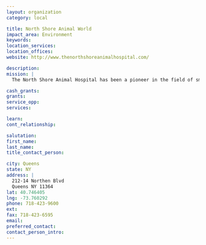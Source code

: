```yaml
---
layout: organization
category: local

title: North Shore Animal World
impact_area: Environment
keywords: 
location_services: 
location_offices: 
website: http://www.thenorthshoreanimalhospital.com/

description: 
mission: |
  The North Shore Animal Hospital has been a pioneer in the field of small animal veterinary care, serving Bayside, Flushing, Whitestone and the greater Queens NY area for over 65 years.

cash_grants: 
grants: 
service_opp: 
services: 

learn: 
cont_relationship: 

salutation: 
first_name: 
last_name: 
title_contact_person: 

city: Queens
state: NY
address: |
  212-14 Northen Blvd     
  Queens NY 11364
lat: 40.746405
lng: -73.760292
phone: 718-423-9600
ext: 
fax: 718-423-6595
email: 
preferred_contact: 
contact_person_intro: 
---
```

